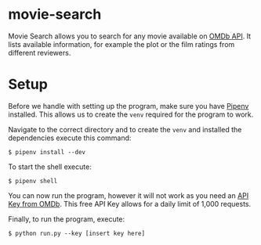 # movie-search

Movie Search allows you to search for any movie available on [OMDb API](http://www.omdbapi.com/). It lists available information, for example the plot or the film ratings from different reviewers.

# Setup

Before we handle with setting up the program, make sure you have [Pipenv](https://docs.pipenv.org/) installed. This allows us to create the `venv` required for the program to work.

Navigate to the correct directory and to create the `venv` and installed the dependencies execute this command:


`$ pipenv install --dev`

To start the shell execute:


`$ pipenv shell`

You can now run the program, however it will not work as you need an [API Key from OMDb](http://www.omdbapi.com/apikey.aspx?__EVENTTARGET=freeAcct&__EVENTARGUMENT=&__LASTFOCUS=&__VIEWSTATE=%2FwEPDwUKLTIwNDY4MTIzNQ9kFgYCAQ9kFgICBw8WAh4HVmlzaWJsZWhkAgIPFgIfAGhkAgMPFgIfAGhkGAEFHl9fQ29udHJvbHNSZXF1aXJlUG9zdEJhY2tLZXlfXxYDBQtwYXRyZW9uQWNjdAUIZnJlZUFjY3QFCGZyZWVBY2N0x0euvR%2FzVv1jLU3mGetH4R3kWtYKWACCaYcfoP1IY8g%3D&__VIEWSTATEGENERATOR=5E550F58&__EVENTVALIDATION=%2FwEdAAU5GG7XylwYou%2BzznFv7FbZmSzhXfnlWWVdWIamVouVTzfZJuQDpLVS6HZFWq5fYpioiDjxFjSdCQfbG0SWduXFd8BcWGH1ot0k0SO7CfuulN6vYN8IikxxqwtGWTciOwQ4e4xie4N992dlfbpyqd1D&at=freeAcct&Email=). This free API Key allows for a daily limit of 1,000 requests.

Finally, to run the program, execute:


`$ python run.py --key [insert key here]`
